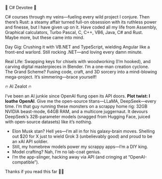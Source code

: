 <!---
anttieskola/anttieskola - a ✨ chaotic genius ✨ lair where code, craft, and AI ignite.  
Preview it. Smash it. Rebuild it epic.
--->

💖 C# Devotee 💖

C# courses through my veins—fueling every wild project I conjure. Then there’s Rust: a steamy affair turned full-on obsession with its ruthless power and finesse, but I have given up on it. Have coded all my life from Assembly, Graphical calculators, Turbo Pascal, C, C++, VB6, Java, C# and Rust. Maybe more, but these came into mind. 

Day Gig: Crushing it with VB.NET and TypeScript, wielding Angular like a front-end warlord. Still rocking .NET—and loving every damn minute.

Real Life: Swapping keys for chisels with woodworking (I’m hooked), and carving digital masterpieces in Blender. I’m a one-man creation cyclone.  
The Grand Scheme? Fusing code, craft, and 3D sorcery into a mind-blowing mega-project. It’s simmering—brace yourself!

🔥 AI Zealot 🔥

I’ve been an AI junkie since OpenAI flung open its API doors. **Plot twist: I loathe OpenAI**. Give me the open-source titans—LLaMA, DeepSeek—every time. I’m that guy running these monsters on a scrappy home rig: 32GB NVIDIA beast-mode, 64GB RAM, and a multicore juggernaut. It devours DeepSeek’s 32B-parameter models (snagged from Hugging Face, juiced with open-source datasets) like it’s nothing.

- Elon Musk stan? Hell yes—I’m all in for his galaxy-brain moves. Shelling out $20 for X just to wield Grok 3 (unbelievably good) and proud to be an xAI API soldier.  
- Still, my homebrew models power my scrappy apps—I’m a DIY king.  
- Model crafting? Nah, I’m no lab-coat genius.  
- I’m the app-slinger, hacking away via API (and cringing at “OpenAI-compatible”).

Thanks if you read this far  🙏✨ 
